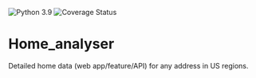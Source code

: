![Python 3.9](https://img.shields.io/badge/python-3.9-blue.svg)
![Coverage Status](https://s3.amazonaws.com/assets.coveralls.io/badges/coveralls_50.svg)

# Home_analyser
Detailed home data (web app/feature/API) for any address in US regions.
